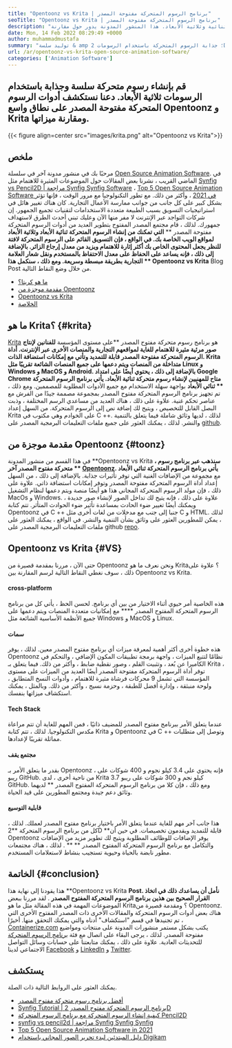 ```yaml
---
title: "Opentoonz vs Krita | برنامج الرسوم المتحركة مفتوحة المصدر" 
seoTitle: "Opentoonz vs Krita | برنامج الرسوم المتحركة مفتوحة المصدر" 
description: "برنامج رسوم متحركة متطورة للغاية مستضافة ذاتيًا لإنشاء رسوم متحركة ثنائية الأبعاد ثنائية وثلاثية الأبعاد. هذا المنشور المدونة يدور حول مقارنة Opentoonz vs Krita." 
date: Mon, 14 Feb 2022 08:29:49 +0000
author: muhammadmustafa
summary: "توليد سلسة & amp ؛ جذابة الرسوم المتحركة باستخدام الرسومات 2D ، ثلاثية الأبعاد. دعونا نستكشف أدوات الرسوم المتحركة مفتوحة المصدر على نطاق واسع Opentoonz و Krita ومقارنة ميزاتها." 
url: /ar/opentoonz-vs-krita-open-source-animation-software/
categories: ['Animation Software']
---
```


## قم بإنشاء رسوم متحركة سلسة وجذابة باستخدام الرسومات ثلاثية الأبعاد. دعنا نستكشف أدوات الرسوم المتحركة مفتوحة المصدر على نطاق واسع Opentoonz و Krita ومقارنة ميزاتها.

{{< figure align=center src="images/krita.png" alt="Opentoonz vs Krita">}}


## ملخص
مرحبًا بك في منشور مدونة آخر في سلسلة [Open Source Animation Software][1]. في الماضي القريب ، نشرنا بعض المقالات حول الموضوعات المثيرة للاهتمام مثل [Synfig vs Pencil2D | مراجعة Synfig Synfig Software][2] ، [Top 5 Open Source Animation Software في 2021][3] ، وأكثر من ذلك. مع تطور التكنولوجيا مع مرور الوقت ، فإنها تؤثر بشكل كبير على كل جانب من جوانب ممارسة الأعمال التجارية. كان هناك تغيير هائل في استراتيجيات التسويق بسبب الطبيعة متعددة الاستخدامات لتقنيات تجميع الجمهور. إن شركات التواجد عبر الإنترنت لا مفر منها الآن وعليك تبني أحدث الطرق لاستهداف جمهورك.
لذلك ، قام مجتمع المصدر المفتوح بتطوير العديد من أدوات الرسوم المتحركة مفتوحة المصدر ** **التي تمكنك من إنشاء الرسوم المتحركة ثنائية الأبعاد وثلاثية الأبعاد لمواقع الويب الخاصة بك. في الواقع ، فإن التسويق القائم على الرسوم المتحركة لافتة للنظر يجعل المحتوى الخاص بك أكثر إثارة للاهتمام ويزيد من معدل إرجاع الزائر. بالإضافة إلى ذلك ، فإنه يساعد على الحفاظ على معدل الاحتفاظ بالمستخدم ونقل شعار العلامة التجارية بطريقة مبسطة وسريعة. ومع ذلك ، سنكمل هذا **  Opentoonz vs Krita**  Blog Post من خلال وضع النقاط التالية.
  * [ما هو كريتا؟][4]
  * [مقدمة موجزة من Opentoonz][5]
  * [Opentoonz vs Krita][6]
  * [الخلاصة][7]

## ما هو Krita؟   {#krita}
[Krita][8] هو برنامج رسوم متحركة مفتوح المصدر **على مستوى المؤسسة  **للفنانين لإنتاج صور مرئية مثيرة للاهتمام للغاية لمواقعهم التجارية والمنصات الأخرى عبر الإنترنت. أداة الرسوم المتحركة مفتوحة المصدر قابلة للتمديد وتأتي مع إمكانات استضافة الذات. Krita متداخلة من المنصات ويتم دعمها على جميع المنصات الشائعة تقريبًا مثل Linux و Windows و MacOS و Android. بالإضافة إلى ذلك ، يحتوي أيضًا على امتداد Google Chrome متاح للمهنيين لإنشاء رسوم متحركة ثنائية الأبعاد. يأتي برنامج الرسوم المتحركة **  ثنائي الأبعاد**  بواجهة سهلة الاستخدام مع جميع الأدوات المطلوبة للمصممين.
ومع ذلك ، تم تجهيز برنامج الرسوم المتحركة مفتوح المصدر بمجموعة مصممة جيدًا من الفرش مع عناصر تحكم غنية. علاوة على ذلك ، هناك العديد من مساعدي الرسم المختلفة ، وذبت البصل القابل للتخصيص ، ويتيح لك إضافة نص إلى الرسوم المتحركة. من السهل إعداد Krita على الخوادم وهي مكتوب في C ++. لذلك ، لديها وثائق شاملة فيما يتعلق بالتنمية والنشر. لذلك ، يمكنك العثور على جميع ملفات التعليمات البرمجية المصدر على [github][9].

## مقدمة موجزة من Opentoonz   {#toonz}
في هذا القسم من منشور المدونة **Opentoonz vs Krita  **، سنذهب عبر برنامج رسوم متحركة مفتوح المصدر آخر **  [Opentoonz][10]. يأتي برنامج الرسوم المتحركة ثنائي الأبعاد**  مع مجموعة من الإضافات الغنية التي توفر تأثيرات جذابة. بالإضافة إلى ذلك ، من السهل إعداد أداة الرسوم المتحركة مفتوحة المصدر وتوفر إمكانات استضافة ذاتي. علاوة على ذلك ، فإن مولد الرسوم المتحركة المجاني هذا هو أيضًا منصة ويتم دعمها لنظام التشغيل MacOs و Windows. علاوة على ذلك ، فإنه يتيح لك تداخل الصور لإنشاء صور جديدة ، ويمكنك أيضًا تغيير ضوء الحادث بمساعدة تأثير ضوء الحوادث المتأثر.
تتم كتابة Opentoonz في C ++ جنبا إلى جنب مع مدخلات من لغات أخرى مثل C و HTML. لذلك ، يمكن للمطورين العثور على وثائق بشأن التنمية والنشر. في الواقع ، يمكنك العثور على ملفات التعليمات البرمجية المصدر على github [repo][11].

## Opentoonz vs Krita   {#VS}
حتى الآن ، مررنا بمقدمة قصيرة من Opentoonz ونحن نعرف ما هو Krita؟ علاوة على ذلك ، سوف نغطي النقاط التالية لرسم المقارنة بين Opentoonz vs Krita.

#### cross-platform
هذه الخاصية أمر حيوي أثناء الاختيار من بين أي برنامج. لحسن الحظ ، يأتي كل من برنامج الرسوم المتحركة المفتوح المصدر  ****  مع إمكانيات متعددة المنصات ويتم دعمها على جميع الأنظمة الأساسية الشائعة مثل Windows و MacOS و Linux.

#### سمات
هذه خطوة أخرى أكثر أهمية لمعرفة ميزات أي برنامج مفتوح المصدر معين. لذلك ، يوفر Opentoonz نظامًا لتتبع الميزات ، واجهة برمجة تطبيقات المكون الإضافي ، والتحكم في الكاميرا عن بُعد ، وتثبيت القلم ، وصور نقطية ضابط ، وأكثر من ذلك. فيما يتعلق بـ Krita ، توفر أداة الرسوم المتحركة مفتوحة المصدر أيضًا العديد من الميزات على مستوى المؤسسة التي تشمل 9 محركات فرشاة مثيرة للاهتمام ، وأدوات النسخ المتطابق ، ولوحة منبثقة ، وإدارة أفضل للطبقة ، وحزمة نسيج ، وأكثر من ذلك. وبالمثل ، يمكنك استكشاف ميزاتها بنفسك.

#### Tech Stack
عندما يتعلق الأمر ببرنامج مفتوح المصدر للمضيف ذاتيًا ، فمن المهم للغاية أن تتم مراعاة مكدس التكنولوجيا. لذلك ، تتم كتابة Krita و Opentoonz في C ++ وتوصل إلى متطلبات مماثلة تقريبًا لإعدادها.

#### مجتمع يقف
بقدر ما يتعلق الأمر بـ Opentoonz ، فإنه يحتوي على 3.4 كيلو نجوم و 400 شوكات على ريبو GitHub. من ناحية أخرى ، لدى Krita 3.7 كيلو نجم و 300 شوكات على ريبو GitHub. ومع ذلك ، فإن كلا من برنامج الرسوم المتحركة المفتوح المصدر ** لديهما وثائق دعم جيدة ومجتمع المطورين على قيد الحياة.

#### قابلية التوسيع
هذا جانب آخر مهم للغاية عندما يتعلق الأمر باختيار برنامج مفتوح المصدر لعملك. لذلك ، كل من برنامج الرسوم المتحركة **2D  **قابلة للتمديد ويقدمون تخصيصات. في حين أن Opentoonz يوفر الإضافات للوظائف المطلوبة ويتيح لك تطوير مزيد من الإضافات والتكامل مع برنامج الرسوم المتحركة المفتوح المصدر ** ** . لذلك ، هناك مجتمعات مطور نابضة بالحياة وحيوية تستجيب بنشاط لاستعلامات المستخدم.

## الخاتمة   {#conclusion}
هذا يقودنا إلى نهاية هذا **Opentoonz vs Krita  **Post. نأمل أن يساعدك ذلك في اتخاذ القرار الصحيح بين هذين برنامج الرسوم المتحركة المفتوح المصدر**  . لقد مررنا ببعض الموضوعات المهمة في هذه المقالة مثل ما هو Krita؟ ومقدمة قصيرة من Opentoonz. هناك بعض أدوات الرسوم المتحركة والمقالات الأخرى ذات المصدر المفتوح الأخرى التي تم تجنيدها في قسم "استكشاف" أدناه والتي يمكنك التحقق منها.
أخيرًا ، [Containerize.com][12] يكتب بشكل مستمر منشورات المدونة على منتجات ومواضيع مفتوحة المصدر. لذلك ، يرجى البقاء على اتصال مع فئة [برنامج الرسوم المتحركة][13] للتحديثات العادية. علاوة على ذلك ، يمكنك متابعتنا على حسابات وسائل التواصل الاجتماعي لدينا [Facebook][14] و [LinkedIn][15] و [Twitter][16].

## يستكشف
يمكنك العثور على الروابط التالية ذات الصلة.
  * [أفضل برنامج رسوم متحركة مفتوح المصدر][13]
  * [Synfig Tutorial | برنامج الرسوم المتحركة مفتوح المصدر 2D][17]
  * [كيفية إنشاء الرسوم المتحركة مع برنامج الرسوم المتحركة Pencil2D][18]
  * [synfig vs pencil2d | مراجعة Synfig Synfig Synfig][2]
  * [Top 5 Open Source Animation Software in 2021][3]
  * [دليل المبتدئين لبدء تحرير الصور المجاني باستخدام Digikam][19]

  
[1]: https://blog.containerize.com/category/animation-software/
[2]: https://blog.containerize.com/animation-software/synfig-vs-pencil2d-animation-software-synfig-review/
[3]: https://blog.containerize.com/animation-software/top-5-open-source-animation-software-in-2021/
[4]: #krita
[5]: #toonz
[6]: #vs
[7]: #Conclusion
[8]: https://products.containerize.com/animation-software/krita/
[9]: https://github.com/KDE/krita
[10]: https://products.containerize.com/animation-software/opentoonz/
[11]: https://github.com/opentoonz/opentoonz
[12]: https://www.containerize.com/
[13]: https://products.containerize.com/animation-software/
[14]: https://web.facebook.com/containerize
[15]: https://www.linkedin.com/company/containerize/
[16]: https://twitter.com/containerize_co
[17]: https://blog.containerize.com/animation-software/synfig-tutorial-an-open-source-2d-animation-software/
[18]: https://blog.containerize.com/animation-software/how-to-create-animations-with-pencil2d-animation-software/
[19]: https://blog.containerize.com/animation-software/beginners-guide-to-start-free-image-editing-using-digikam/
